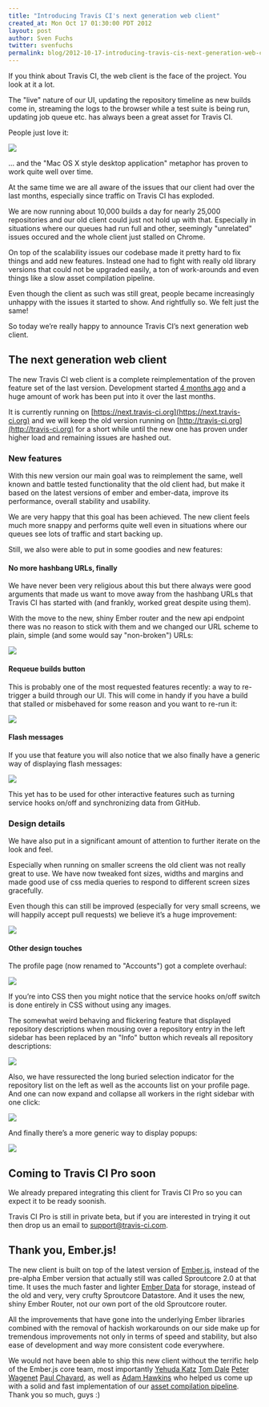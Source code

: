 ```yaml
---
title: "Introducing Travis CI's next generation web client"
created_at: Mon Oct 17 01:30:00 PDT 2012
layout: post
author: Sven Fuchs
twitter: svenfuchs
permalink: blog/2012-10-17-introducing-travis-cis-next-generation-web-client
---
```


If you think about Travis CI, the web client is the face of the project. You
look at it a lot.

The "live" nature of our UI, updating the repository timeline as new builds
come in, streaming the logs to the browser while a test suite is being run,
updating job queue etc. has always been a great asset for Travis CI.

People just love it:

[![](http://s3itch.svenfuchs.com/tweet_steveklabnik-20121017-000845.jpg)](http://twitter.com/steveklabnik/status/254714874251325440)

... and the "Mac OS X style desktop application" metaphor has proven to work
quite well over time.

At the same time we are all aware of the issues that our client had over the
last months, especially since traffic on Travis CI has exploded.

We are now running about 10,000 builds a day for nearly 25,000 repositories and
our old client could just not hold up with that. Especially in situations where
our queues had run full and other, seemingly "unrelated" issues occured and the
whole client just stalled on Chrome.

On top of the scalability issues our codebase made it pretty hard to fix things
and add new features. Instead one had to fight with really old library versions
that could not be upgraded easily, a ton of work-arounds and even things like a
slow asset compilation pipeline.

Even though the client as such was still great, people became increasingly
unhappy with the issues it started to show. And rightfully so. We felt just
the same!

So today we&rsquo;re really happy to announce Travis CI&rsquo;s next generation
web client.


## The next generation web client

The new Travis CI web client is a complete reimplementation of the proven
feature set of the last version. Development started [4 months ago](https://github.com/travis-ci/travis-web/commit/a3f629bd0d54c99450fb41e366c78f4e8f1a7783)
and a huge amount of work has been put into it over the last months.

It is currently running on
[https://next.travis-ci.org](https://next.travis-ci.org) and we will keep the
old version running on [http://travis-ci.org](http://travis-ci.org) for a short
while until the new one has proven under higher load and remaining issues are
hashed out.

### New features

With this new version  our main goal was to reimplement the same, well known
and battle tested functionality that the old client had, but make it based
on the latest versions of ember and ember-data, improve its performance,
overall stability and usability.

We are very happy that this goal has been achieved. The new client feels
much more snappy and performs quite well even in situations where our queues
see lots of traffic and start backing up.

Still, we also were able to put in some goodies and new features:

#### No more hashbang URLs, finally

We have never been very religious about this but there always were good
arguments that made us want to move away from the hashbang URLs that Travis CI
has started with (and frankly, worked great despite using them).

With the move to the new, shiny Ember router and the new api endpoint there
was no reason to stick with them and we changed our URL scheme to plain,
simple (and some would say "non-broken") URLs:

![](http://s3itch.svenfuchs.com/no_hashbang_urls-20121017-001420.jpg)

#### Requeue builds button

This is probably one of the most requested features recently: a way to
re-trigger a build through our UI. This will come in handy if you have a build
that stalled or misbehaved for some reason and you want to re-run it:

![](http://s3itch.svenfuchs.com/rebuild-button-20121017-001533.jpg)

#### Flash messages

If you use that feature you will also notice that we also finally have a
generic way of displaying flash messages:

![](http://s3itch.svenfuchs.com/flash-20121017-001607.jpg)

This yet has to be used for other interactive features such as turning
service hooks on/off and synchronizing data from GitHub.

### Design details

We have also put in a significant amount of attention to further iterate on
the look and feel.

Especially when running on smaller screens the old client was not really great
to use. We have now tweaked font sizes, widths and margins and made good use of
css media queries to respond to different screen sizes gracefully.

Even though this can still be improved (especially for very small screens, we
will happily accept pull requests) we believe it&rsquo;s a huge improvement:

![](http://s3itch.svenfuchs.com/left-sidebar-scaling-20121017-001639.jpg)

#### Other design touches

The profile page (now renamed to "Accounts") got a complete overhaul:

![](http://s3itch.svenfuchs.com/account-hooks-20121017-001727.jpg)

If you&rsquo;re into CSS then you might notice that the service hooks on/off
switch is done entirely in CSS without using any images.

The somewhat weird behaving and flickering feature that displayed repository
descriptions when mousing over a repository entry in the left sidebar has been
replaced by an "Info" button which reveals all repository descriptions:

![](http://s3itch.svenfuchs.com/repo-info-20121017-004218.jpg)

Also, we have ressurected the long buried selection indicator for the
repository list on the left as well as the accounts list on your profile page.
And one can now expand and collapse all workers in the right sidebar with one
click:

![](http://s3itch.svenfuchs.com/list-indicator-expand-workers-20121017-001806.jpg)

And finally there&rsquo;s a more generic way to display popups:

![](http://s3itch.svenfuchs.com/popup-20121017-001956.jpg)


## Coming to Travis CI Pro soon

We already prepared integrating this client for Travis CI Pro so you can expect
it to be ready soonish.

Travis CI Pro is still in private beta, but if you are interested in trying it
out then drop us an email to <a href="maito:support@travis-ci.com">support@travis-ci.com</a>.


## Thank you, Ember.js!

The new client is built on top of the latest version of
[Ember.js](http://emberjs.com), instead of the pre-alpha Ember version that
actually still was called Sproutcore 2.0 at that time. It uses the much faster
and lighter [Ember Data](https://github.com/emberjs/data) for storage, instead
of the old and very, very crufty Sproutcore Datastore. And it uses the new,
shiny Ember Router, not our own port of the old Sproutcore router.

All the improvements that have gone into the underlying Ember libraries
combined with the removal of hackish workarounds on our side make up for
tremendous improvements not only in terms of speed and stability, but also ease
of development and way more consistent code everywhere.

We would not have been able to ship this new client without the terrific help
of the Ember.js core team, most importantly
[Yehuda Katz](https://github.com/wycats)
[Tom Dale](https://github.com/tomdale)
[Peter Wagenet](https://github.com/wagenet)
[Paul Chavard](https://github.com/tchak), as well as
[Adam Hawkins](https://github.com/twinturbo) who helped us come up with a
solid and fast implementation of our [asset compilation pipeline](https://github.com/travis-ci/travis-web/blob/master/AssetFile).
Thank you so much, guys :)






